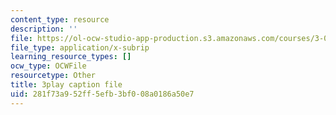 ```yaml
---
content_type: resource
description: ''
file: https://ol-ocw-studio-app-production.s3.amazonaws.com/courses/3-091-introduction-to-solid-state-chemistry-fall-2018/281f73a952ff5efb3bf008a0186a50e7_-qwVo9RrMl4.srt
file_type: application/x-subrip
learning_resource_types: []
ocw_type: OCWFile
resourcetype: Other
title: 3play caption file
uid: 281f73a9-52ff-5efb-3bf0-08a0186a50e7
---
```

